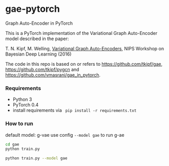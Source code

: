 # gae-pytorch
Graph Auto-Encoder in PyTorch

This is a PyTorch implementation of the Variational Graph Auto-Encoder model described in the paper:
 
T. N. Kipf, M. Welling, [Variational Graph Auto-Encoders](https://arxiv.org/abs/1611.07308), NIPS Workshop on Bayesian Deep Learning (2016)

The code in this repo is based on or refers to https://github.com/tkipf/gae, https://github.com/tkipf/pygcn and https://github.com/vmasrani/gae_in_pytorch.

### Requirements
- Python 3
- PyTorch 0.4
- install requirements via ```
pip install -r requirements.txt``` 

### How to run
default model: g-vae
use config `--model gae` to run g-ae
```bash
cd gae
python train.py

python train.py --model gae
```
